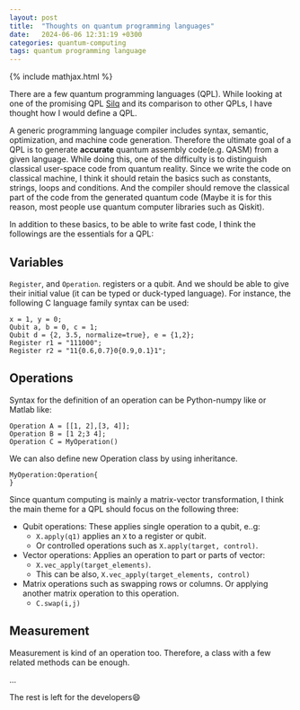 ```yaml
---
layout: post
title:  "Thoughts on quantum programming languages"
date:   2024-06-06 12:31:19 +0300
categories: quantum-computing
tags: quantum programming language
---
```

{% include mathjax.html %}

There are a few quantum programming languages (QPL). While looking at one of the promising QPL [Silq](https://silq.ethz.ch) and its comparison to other QPLs, I have thought how I would define a QPL. 



A generic programming language compiler includes syntax, semantic, optimization, and machine code generation. Therefore the ultimate goal of a QPL is to generate **accurate** quantum assembly code(e.g. QASM) from a given language.
 While doing this, one of the difficulty is to distinguish classical user-space code from quantum reality. 
 Since we write the code on classical machine, I think it should retain the basics such as constants, strings, loops and conditions. 
 And the compiler should remove the classical part of the code from the generated quantum code (Maybe it is for this reason, most people use quantum computer libraries such as Qiskit).

In addition to these basics, to be able to write fast code, I think the followings are the essentials for a QPL:
## Variables
`Register`, and `Operation`. registers or a qubit. And we should be able to give their initial value (it can be typed or duck-typed language).
For instance, the following C language family syntax can be used:
```
x = 1, y = 0;
Qubit a, b = 0, c = 1; 
Qubit d = {2, 3.5, normalize=true}, e = {1,2};
Register r1 = "111000";
Register r2 = "11{0.6,0.7}0{0.9,0.1}1";
```

## Operations
Syntax for the definition of an operation can be Python-numpy like or Matlab like:
```
Operation A = [[1, 2],[3, 4]];
Operation B = [1 2;3 4];
Operation C = MyOperation()
```
We can also define new Operation class by using inheritance.
```
MyOperation:Operation{
}
```
 Since quantum computing is mainly a matrix-vector transformation, I think the  main theme for a QPL should focus on the following three:
- Qubit operations: These applies single operation to a qubit, e..g:
    - `X.apply(q1)` applies an `X` to a register or qubit. 
    - Or controlled operations such as `X.apply(target, control)`.
- Vector operations: Applies an operation to part or parts of vector:  
    - `X.vec_apply(target_elements)`. 
    - This can be also,  `X.vec_apply(target_elements, control)` 
- Matrix operations such as swapping rows or columns. Or applying another matrix operation to this operation. 
    - `C.swap(i,j)`

## Measurement
Measurement is kind of an operation too. Therefore, a class with a few related methods can be enough.

...

The rest is left for the developers:smile: